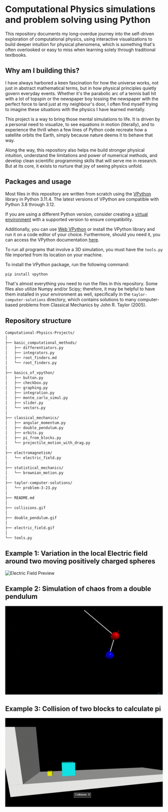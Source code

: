 # Computational Physics simulations and problem solving using Python
This repository documents my long-overdue journey into the self-driven exploration of computational physics, using interactive visualizations to build deeper intuition for physical phenomena, which is something that's often overlooked or easy to miss when learning solely through traditional textbooks.

## Why am I building this?
I have always harbored a keen fascination for how the universe works, not just in abstract mathematical terms, but in how physical principles quietly govern everyday events. Whether it's the parabolic arc of a tennis ball hit with a lot of topspin or the newspaper boy tossing the newspaper with the perfect force to land just at my neighbour's door, I often find myself trying to imagine these situations with the physics I have learned mentally.

This project is a way to bring those mental simulations to life. It is driven by a personal need to visualize, to see equations in motion (literally), and to experience the thrill when a few lines of Python code recreate how a satellite orbits the Earth, simply because nature deems it to behave that way.

Along the way, this repository also helps me build stronger physical intuition, understand the limitations and power of numerical methods, and develop clean scientific programming skills that will serve me in research. But at its core, it exists to nurture that joy of seeing physics unfold.

## Packages and usage
Most files in this repository are written from scratch using the [VPython](https://vpython.org/) library in Python 3.11.4. The latest versions of VPython are compatible with Python 3.8 through 3.12.

If you are using a different Python version, consider creating a [virtual environment](https://docs.python.org/3/library/venv.html) with a supported version to ensure compatibility.

Additionally, you can use [Web VPython](https://vpython.org/presentation2018/noinstall.html) or install the VPython library and run it on a code editor of your choice. Furthermore, should you need it, you can access the VPython documentation [here](https://glowscript.org/docs/VPythonDocs/index.html).

To run all programs that involve a 3D simulation, you must have the ```tools.py``` file imported from its location on your machine.

To install the VPython package, run the following command:
```bash
pip install vpython
```
That's almost everything you need to run the files in this repository. Some files also utilize Numpy and/or Scipy; therefore, it may be helpful to have them installed in your environment as well, specifically in the ```taylor-computer-solutions``` directory, which contains solutions to many computer-based problems from Classical Mechanics by John R. Taylor (2005).

## Repository structure
```
Computational-Physics-Projects/
│
├── basic_computational_methods/
│   ├── differentiators.py
│   ├── integrators.py
│   ├── root_finders.md
│   └── root_finders.py
│
├── basics_of_vpython/
│   ├── button.py
│   ├── checkbox.py
│   ├── graphing.py
│   ├── integration.py
│   ├── monte_carlo_simul.py
│   ├── slider.py
│   └── vectors.py
│
├── classical_mechanics/
│   ├── angular_momentum.py
│   ├── double_pendulum.py
│   ├── orbits.py
│   ├── pi_from_blocks.py
│   └── projectile_motion_with_drag.py
│
├── electromagnetism/
│   └── electric_field.py
│
├── statistical_mechanics/
│   └── brownian_motion.py
│
├── taylor-computer-solutions/
│   └── problem-3-23.py
│
├── README.md
│
├── collisions.gif
│
├── double_pendulum.gif
│
├── electric_field.gif
│
└── tools.py
```


## Example 1: Variation in the local Electric field around two moving positively charged spheres
![Electric Field Preview](electric_field.gif)

## Example 2: Simulation of chaos from a double pendulum
![Double pendulum preview](double_pendulum.gif)

## Example 3: Collision of two blocks to calculate pi
![Collisions preview](collisions.gif)
